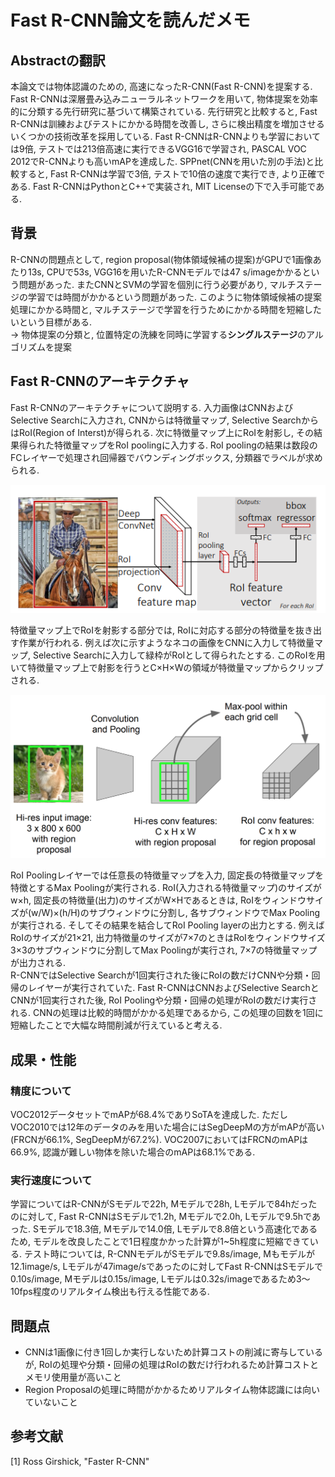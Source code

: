 # Fast R-CNN論文を読んだメモ

## Abstractの翻訳
本論文では物体認識のための, 高速になったR-CNN(Fast R-CNN)を提案する. Fast R-CNNは深層畳み込みニューラルネットワークを用いて, 物体提案を効率的に分類する先行研究に基づいて構築されている.
先行研究と比較すると, Fast R-CNNは訓練およびテストにかかる時間を改善し, さらに検出精度を増加させるいくつかの技術改革を採用している. Fast R-CNNはR-CNNよりも学習においては9倍, テストでは213倍高速に実行できるVGG16で学習され, PASCAL VOC 2012でR-CNNよりも高いmAPを達成した. SPPnet(CNNを用いた別の手法)と比較すると, Fast R-CNNは学習で3倍, テストで10倍の速度で実行でき, より正確である. Fast R-CNNはPythonとC++で実装され, MIT Licenseの下で入手可能である. 

## 背景
R-CNNの問題点として, region proposal(物体領域候補の提案)がGPUで1画像あたり13s, CPUで53s, VGG16を用いたR-CNNモデルでは47 s/imageかかるという問題があった. またCNNとSVMの学習を個別に行う必要があり, マルチステージの学習では時間がかかるという問題があった. このように物体領域候補の提案処理にかかる時間と, マルチステージで学習を行うためにかかる時間を短縮したいという目標がある.   
→ 物体提案の分類と, 位置特定の洗練を同時に学習する**シングルステージ**のアルゴリズムを提案

## Fast R-CNNのアーキテクチャ
Fast R-CNNのアーキテクチャについて説明する. 入力画像はCNNおよびSelective Searchに入力され, CNNからは特徴量マップ, Selective SearchからはRoI(Region of Interst)が得られる. 次に特徴量マップ上にRoIを射影し, その結果得られた特徴量マップをRoI poolingに入力する. RoI poolingの結果は数段のFCレイヤーで処理され回帰器でバウンディングボックス, 分類器でラベルが求められる.  

![faster-cnn-architecture](./images/fastr-cnn-architecture.png)

特徴量マップ上でRoIを射影する部分では, RoIに対応する部分の特徴量を抜き出す作業が行われる. 例えば次に示すようなネコの画像をCNNに入力して特徴量マップ, Selective Searchに入力して緑枠がRoIとして得られたとする. このRoIを用いて特徴量マップ上で射影を行うとC×H×Wの領域が特徴量マップからクリップされる.

![roi-intersection](./images/roi-pooling.png)

RoI Poolingレイヤーでは任意長の特徴量マップを入力, 固定長の特徴量マップを特徴とするMax Poolingが実行される. RoI(入力される特徴量マップ)のサイズがw×h, 固定長の特徴量(出力)のサイズがW×Hであるときは, RoIをウィンドウサイズが(w/W)×(h/H)のサブウィンドウに分割し, 各サブウィンドウでMax Poolingが実行される. そしてその結果を結合してRoI Pooling layerの出力とする. 例えばRoIのサイズが21×21, 出力特徴量のサイズが7×7のときはRoIをウィンドウサイズ3×3のサブウィンドウに分割してMax Poolingが実行され, 7×7の特徴量マップが出力される.  
R-CNNではSelective Searchが1回実行された後にRoIの数だけCNNや分類・回帰のレイヤーが実行されていた. Fast R-CNNはCNNおよびSelective SearchとCNNが1回実行された後, RoI Poolingや分類・回帰の処理がRoIの数だけ実行される. CNNの処理は比較的時間がかかる処理であるから, この処理の回数を1回に短縮したことで大幅な時間削減が行えていると考える.

## 成果・性能
### 精度について
VOC2012データセットでmAPが68.4%でありSoTAを達成した. ただしVOC2010では12年のデータのみを用いた場合にはSegDeepMの方がmAPが高い(FRCNが66.1%, SegDeepMが67.2%). VOC2007においてはFRCNのmAPは66.9%, 認識が難しい物体を除いた場合のmAPは68.1%である.

### 実行速度について
学習についてはR-CNNがSモデルで22h, Mモデルで28h, Lモデルで84hだったのに対して, Fast R-CNNはSモデルで1.2h, Mモデルで2.0h, Lモデルで9.5hであった. Sモデルで18.3倍, Mモデルで14.0倍, Lモデルで8.8倍という高速化であるため, モデルを改良したことで1日程度かかった計算が1~5h程度に短縮できている. 
テスト時については, R-CNNモデルがSモデルで9.8s/image, Mもモデルが12.1image/s, Lモデルが47image/sであったのに対してFast R-CNNはSモデルで0.10s/image, Mモデルは0.15s/image, Lモデルは0.32s/imageであるため3～10fps程度のリアルタイム検出も行える性能である.

## 問題点
- CNNは1画像に付き1回しか実行しないため計算コストの削減に寄与しているが, RoIの処理や分類・回帰の処理はRoIの数だけ行われるため計算コストとメモリ使用量が高いこと
- Region Proposalの処理に時間がかかるためリアルタイム物体認識には向いていないこと

## 参考文献
[1] Ross Girshick, "Faster R-CNN"